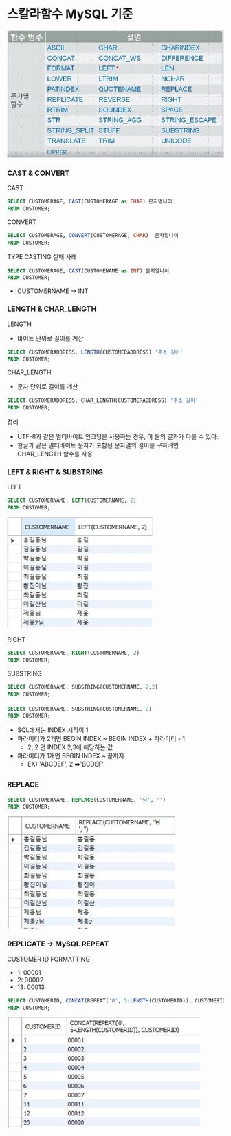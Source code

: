 # 스칼라함수 MySQL 기준 

![11.JPG](Image%2F11.JPG)

### CAST & CONVERT

CAST
```SQL
SELECT CUSTOMERAGE, CAST(CUSTOMERAGE as CHAR) 문자열나이 
FROM CUSTOMER;
```

CONVERT
```SQL
SELECT CUSTOMERAGE, CONVERT(CUSTOMERAGE, CHAR)  문자열나이 
FROM CUSTOMER;
```

TYPE CASTING 실패 사례
```SQL
SELECT CUSTOMERAGE, CAST(CUSTOMENAME as INT) 문자열나이 
FROM CUSTOMER;
```
- CUSTOMERNAME -> INT 


### LENGTH & CHAR_LENGTH

LENGTH
- 바이트 단위로 길이를 계산
```sql
SELECT CUSTOMERADDRESS, LENGTH(CUSTOMERADDRESS) '주소 길이'
FROM CUSTOMER;
```

CHAR_LENGTH
- 문자 단위로 길이를 계산
```SQL
SELECT CUSTOMERADDRESS, CHAR_LENGTH(CUSTOMERADDRESS) '주소 길이'
FROM CUSTOMER;
```

정리
- UTF-8과 같은 멀티바이트 인코딩을 사용하는 경우, 이 둘의 결과가 다를 수 있다.
- 한글과 같은 멀티바이트 문자가 포함된 문자열의 길이를 구하려면 CHAR_LENGTH 함수를 사용

### LEFT & RIGHT & SUBSTRING

LEFT
```sql
SELECT CUSTOMERNAME, LEFT(CUSTOMERNAME, 2) 
FROM CUSTOMER;
```
![12.JPG](Image%2F12.JPG)

RIGHT
```sql
SELECT CUSTOMERNAME, RIGHT(CUSTOMERNAME, 2) 
FROM CUSTOMER;
```

SUBSTRING
```sql
SELECT CUSTOMERNAME, SUBSTRING(CUSTOMERNAME, 2,2) 
FROM CUSTOMER;

SELECT CUSTOMERNAME, SUBSTRING(CUSTOMERNAME, 2) 
FROM CUSTOMER;
```
- SQL에서는 INDEX 시작이 1 
- 파라미터가 2개면 BEGIN INDEX ~ BEGIN INDEX + 파라미터 - 1
  - 2, 2 면 INDEX 2,3에 해당하는 값
- 파라미터가 1개면 BEGIN INDEX ~ 끝까지 
  - EX) 'ABCDEF', 2 ➡️'BCDEF' 

### REPLACE

```sql
SELECT CUSTOMERNAME, REPLACE(CUSTOMERNAME, '님', '')
FROM CUSTOMER;
```
![13.JPG](Image%2F13.JPG)

### REPLICATE -> MySQL REPEAT

CUSTOMER ID FORMATTING
- 1:  00001
- 2:  00002
- 13: 00013
```sql
SELECT CUSTOMERID, CONCAT(REPEAT('0', 5-LENGTH(CUSTOMERID)), CUSTOMERID)
FROM CUSTOMER;
```
![14.JPG](Image%2F14.JPG)

